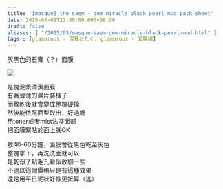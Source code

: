 ```yaml
---
title: '[masque] the saem - gem miracle black pearl mud pack sheet'
date: 2015-03-09T22:00:00.000+08:00
draft: false
aliases: [ "/2015/03/masque-saem-gem-miracle-black-pearl-mud.html" ]
tags : [glamorous - 保養おたく, glamorous - 面膜魂]
---
```


灰黑色的石膏（？）面膜  

![](/images/thesaemblack.jpg)

是塊泥漿清潔面膜  
有著薄薄的濕片裝樣子  
而敷乾後就會變成整塊硬掉  
然後能依照面型取出，好過癮  
用toner或者mist沾溼面部  
把面膜緊貼於面上就OK  
  
敷40-60分鐘，面膜會從黑色乾至灰色  
整塊拿下，再洗洗面就可以  
是乾淨了點毛孔看似收細一些  
不過以這個價格只是有這種效果  
還是用平日泥狀好像更抵算（逃）
